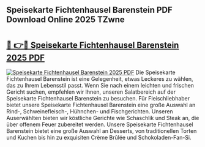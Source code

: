 ## Speisekarte Fichtenhausel Barenstein PDF Download Online 2025 TZwne

# <h2><a href="http://gc5oubb.nevu.top/?p=Speisekarte+Fichtenhausel+Barenstein">🔗 👉🔴 Speisekarte Fichtenhausel Barenstein 2025 PDF</a></h2>

[![Speisekarte Fichtenhausel Barenstein 2025 PDF](https://i.imgur.com/dBaPXMq.png)](http://gc5oubb.nevu.top/?p=Speisekarte+Fichtenhausel+Barenstein)
Die Speisekarte Fichtenhausel Barenstein ist eine Gelegenheit, etwas Leckeres zu wählen, das zu Ihrem Lebensstil passt. Wenn Sie nach einem leichten und frischen Gericht suchen, empfehlen wir Ihnen, unseren Salatbereich auf der Speisekarte Fichtenhausel Barenstein zu besuchen. Für Fleischliebhaber bietet unsere Speisekarte Fichtenhausel Barenstein eine große Auswahl an Rind-, Schweinefleisch-, Hühnchen- und Fischgerichten. Unseren Auserwählten bieten wir köstliche Gerichte wie Schaschlik und Steak an, die über offenem Feuer zubereitet werden. Unsere Speisekarte Fichtenhausel Barenstein bietet eine große Auswahl an Desserts, von traditionellen Torten und Kuchen bis hin zu exquisiten Crème Brûlée und Schokoladen-Fan-Si.
